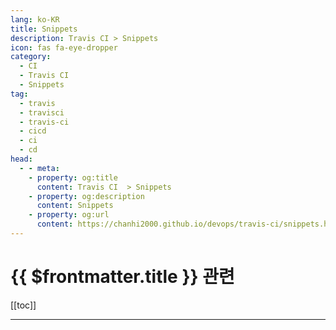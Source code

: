 ```yaml
---
lang: ko-KR
title: Snippets
description: Travis CI > Snippets
icon: fas fa-eye-dropper
category:
  - CI
  - Travis CI 
  - Snippets
tag: 
  - travis
  - travisci
  - travis-ci
  - cicd
  - ci
  - cd
head:
  - - meta:
    - property: og:title
      content: Travis CI  > Snippets
    - property: og:description
      content: Snippets
    - property: og:url
      content: https://chanhi2000.github.io/devops/travis-ci/snippets.html
---
```


# {{ $frontmatter.title }} 관련

[[toc]]

---

<TagLinks />